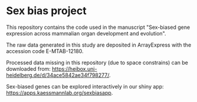 # Sex bias project

This repository contains the code used in the manuscript "Sex-biased gene expression across mammalian organ development and evolution".

The raw data generated in this study are deposited in ArrayExpress with the accession code E-MTAB-12180.

Processed data missing in this repository (due to space constrains) can be downloaded from: https://heibox.uni-heidelberg.de/d/34ace5842ae34f798277/.

Sex-biased genes can be explored interactively in our shiny app: https://apps.kaessmannlab.org/sexbiasapp.
